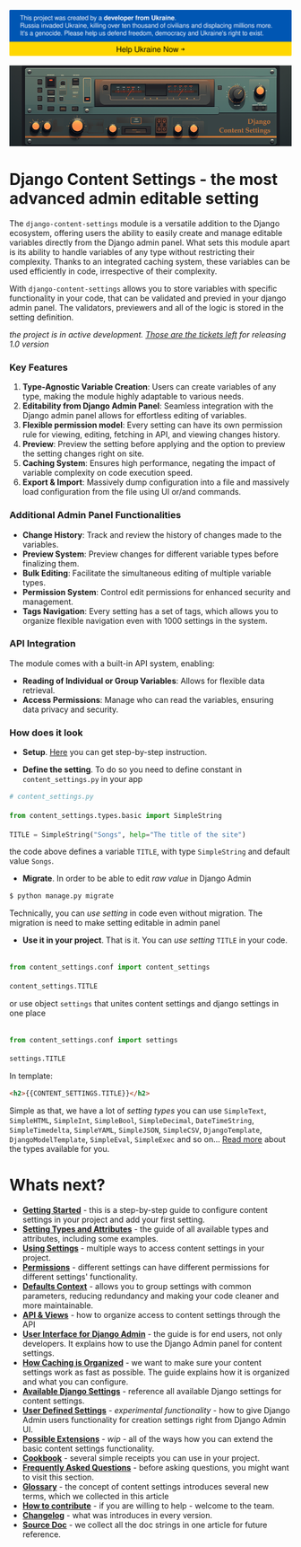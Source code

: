 [![Stand With Ukraine](https://raw.githubusercontent.com/vshymanskyy/StandWithUkraine/main/banner-direct-single.svg)](https://stand-with-ukraine.pp.ua)

![Django Content Settings](img/title.png)

# Django Content Settings - the most advanced admin editable setting

The `django-content-settings` module is a versatile addition to the Django ecosystem, offering users the ability to easily create and manage editable variables directly from the Django admin panel. What sets this module apart is its ability to handle variables of any type without restricting their complexity. Thanks to an integrated caching system, these variables can be used efficiently in code, irrespective of their complexity.

With `django-content-settings` allows you to store variables with specific functionality in your code, that can be validated and previed in your django admin panel. The validators, previewers and all of the logic is stored in the setting definition.

*the project is in active development. [Those are the tickets left](https://github.com/occipital/django-content-settings/issues?q=is%3Aopen+is%3Aissue+label%3Av1) for releasing 1.0 version*

### Key Features

1. **Type-Agnostic Variable Creation**: Users can create variables of any type, making the module highly adaptable to various needs.
2. **Editability from Django Admin Panel**: Seamless integration with the Django admin panel allows for effortless editing of variables.
3. **Flexible permission model**: Every setting can have its own permission rule for viewing, editing, fetching in API, and viewing changes history.
4. **Preview**: Preview the setting before applying and the option to preview the setting changes right on site.
5. **Caching System**: Ensures high performance, negating the impact of variable complexity on code execution speed.
6. **Export & Import**: Massively dump configuration into a file and massively load configuration from the file using UI or/and commands.

### Additional Admin Panel Functionalities

- **Change History**: Track and review the history of changes made to the variables.
- **Preview System**: Preview changes for different variable types before finalizing them.
- **Bulk Editing**: Facilitate the simultaneous editing of multiple variable types.
- **Permission System**: Control edit permissions for enhanced security and management.
- **Tags Navigation**: Every setting has a set of tags, which allows you to organize flexible navigation even with 1000 settings in the system.

### API Integration

The module comes with a built-in API system, enabling:

- **Reading of Individual or Group Variables**: Allows for flexible data retrieval.
- **Access Permissions**: Manage who can read the variables, ensuring data privacy and security.

### How does it look

- **Setup**. [Here](first.md) you can get step-by-step instruction.

- **Define the setting**. To do so you need to define constant in `content_settings.py` in your app

```python
# content_settings.py

from content_settings.types.basic import SimpleString

TITLE = SimpleString("Songs", help="The title of the site")
```

the code above defines a variable `TITLE`, with type `SimpleString` and default value `Songs`.

- **Migrate**. In order to be able to edit *raw value* in Django Admin

```bash
$ python manage.py migrate
```

Technically, you can *use setting* in code even without migration. The migration is need to make setting editable in admin panel

- **Use it in your project**. That is it. You can *use setting* `TITLE` in your code. 

```python

from content_settings.conf import content_settings

content_settings.TITLE
```

or use object `settings` that unites content settings and django settings in one place

```python

from content_settings.conf import settings

settings.TITLE
```

In template:

```html
<h2>{{CONTENT_SETTINGS.TITLE}}</h2>
```

Simple as that, we have a lot of *setting types* you can use `SimpleText`, `SimpleHTML`, `SimpleInt`, `SimpleBool`, `SimpleDecimal`, `DateTimeString`, `SimpleTimedelta`, `SimpleYAML`, `SimpleJSON`, `SimpleCSV`, `DjangoTemplate`, `DjangoModelTemplate`, `SimpleEval`, `SimpleExec` and so on... [Read more](types.md) about the types available for you.

# Whats next?

- [**Getting Started**](first.md) - this is a step-by-step guide to configure content settings in your project and add your first setting.
- [**Setting Types and Attributes**](types.md) - the guide of all available types and attributes, including some examples.
- [**Using Settings**](access.md) - multiple ways to access content settings in your project.
- [**Permissions**](permissions.md) - different settings can have different permissions for different settings' functionality.
- [**Defaults Context**](defaults.md) - allows you to group settings with common parameters, reducing redundancy and making your code cleaner and more maintainable.
- [**API & Views**](api.md) - how to organize access to content settings through the API
- [**User Interface for Django Admin**](ui.md) - the guide is for end users, not only developers. It explains how to use the Django Admin panel for content settings.
- [**How Caching is Organized**](caching.md) - we want to make sure your content settings work as fast as possible. The guide explains how it is organized and what you can configure.
- [**Available Django Settings**](settings.md) - reference all available Django settings for content settings.
- [**User Defined Settings**](uservar.md) - *experimental functionality* - how to give Django Admin users functionality for creation settings right from Django Admin UI.
- [**Possible Extensions**](extends.md) - *wip* - all of the ways how you can extend the basic content settings functionality.
- [**Cookbook**](cookbook.md) - several simple receipts you can use in your project.
- [**Frequently Asked Questions**](faq.md) - before asking questions, you might want to visit this section.
- [**Glossary**](glossary.md) - the concept of content settings introduces several new terms, which we collected in this article
- [**How to contribute**](contribute.md) - if you are willing to help - welcome to the team.
- [**Changelog**](changelog.md) - what was introduces in every version.
- [**Source Doc**](source.md) - we collect all the doc strings in one article for future reference.
